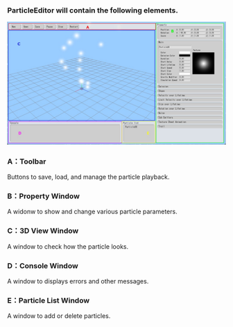 ### ParticleEditor will contain the following elements.
<img src="pe_image/pe_screen.jpg">

### A：Toolbar
Buttons to save, load, and manage the particle playback.
### B：Property Window
A widonw to show and change various particle parameters.
### C：3D View Window
A window to check how the particle looks.
### D：Console Window
A window to displays errors and other messages.
### E：Particle List Window
A window to add or delete particles.